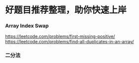 # 好题目推荐整理，助你快速上岸


### Array Index Swap 
https://leetcode.com/problems/first-missing-positive/ <br/>
https://leetcode.com/problems/find-all-duplicates-in-an-array/ <br/>

### 二分法
